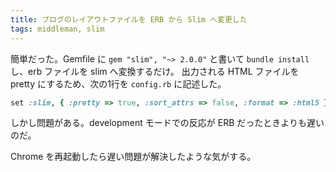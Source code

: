 ```yaml
---
title: ブログのレイアウトファイルを ERB から Slim へ変更した
tags: middleman, slim
---
```


簡単だった。Gemfile に `gem "slim", "~> 2.0.0"` と書いて `bundle install` し、erb ファイルを slim へ変換するだけ。
出力される HTML ファイルを pretty にするため、次の1行を `config.rb` に記述した。

```ruby
set :slim, { :pretty => true, :sort_attrs => false, :format => :html5 }
```

しかし問題がある。development モードでの反応が ERB だったときよりも遅いのだ。

Chrome を再起動したら遅い問題が解決したような気がする。
